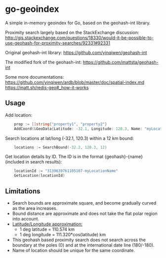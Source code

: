go-geoindex
======

A simple in-memory geoindex for Go, based on the geohash-int library.

Proximity search largely based on the StackExchange discussion:
http://gis.stackexchange.com/questions/18330/would-it-be-possible-to-use-geohash-for-proximity-searches/92331#92331

Original geohash-int library:
https://github.com/yinqiwen/geohash-int

The modified fork of the geohash-int:
https://github.com/mattsta/geohash-int

Some more documentations:
https://github.com/yinqiwen/ardb/blob/master/doc/spatial-index.md
https://matt.sh/redis-geo#_how-it-works


Usage
------
Add location:
```go
    prop := []string{"property1", "property2"}
    AddCoord(&GeoData{Latitude: -32.1, Longitude: 120.3, Name: "myLocationName", Properties: &prop})
```

Search locations at lat/long (-32.1, 120.3) within a 12 km bound:
```go
    locations := SearchBound(-32.2, 120.3, 12)
```

Get location details by ID. The ID is in the format {geohash}-{name} (included in search results):
```go
    locationId := "3139639761105107-myLocationName"
    GetLocation(locationId)
```

Limitations
------
* Search bounds are approximate square, and become gradually curved as the area increases.
* Bound distance are approximate and does not take the flat polar region into account.
* [Latitude/Longitude approximation:](http://stackoverflow.com/questions/1253499/simple-calculations-for-working-with-lat-lon-km-distance)
  * 1 deg latitude = 110.574 km
  * 1 deg longitude = 111.320*cos(latitude) km
* This geohash based proximity search does not search across the boundary at the poles (0) and at the international date line (180/-180).
* Name of location should be unique for the same coordinate.
